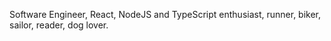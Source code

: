 Software Engineer, React, NodeJS and TypeScript enthusiast, runner, biker, sailor, reader, dog lover.
